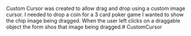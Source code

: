Custom Cursor was created to allow drag and drop using a custom image cursor. I needed to drop a coin for a 3 card poker game I wanted to show the chip image being dragged. When the user left clicks on a draggable object the form shos that image being dragged.# CustomCursor
